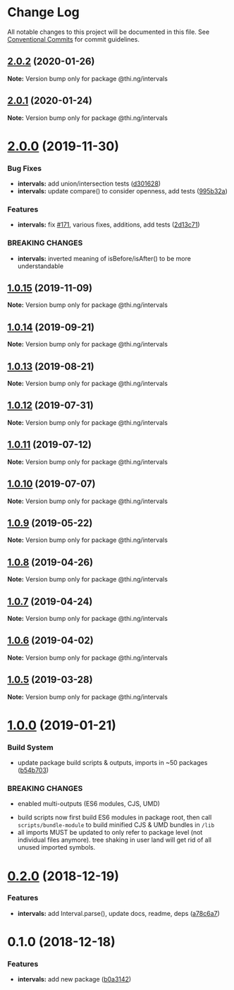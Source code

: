 # Change Log

All notable changes to this project will be documented in this file.
See [Conventional Commits](https://conventionalcommits.org) for commit guidelines.

## [2.0.2](https://github.com/thi-ng/umbrella/compare/@thi.ng/intervals@2.0.1...@thi.ng/intervals@2.0.2) (2020-01-26)

**Note:** Version bump only for package @thi.ng/intervals





## [2.0.1](https://github.com/thi-ng/umbrella/compare/@thi.ng/intervals@2.0.0...@thi.ng/intervals@2.0.1) (2020-01-24)

**Note:** Version bump only for package @thi.ng/intervals





# [2.0.0](https://github.com/thi-ng/umbrella/compare/@thi.ng/intervals@1.0.15...@thi.ng/intervals@2.0.0) (2019-11-30)


### Bug Fixes

* **intervals:** add union/intersection tests ([d301628](https://github.com/thi-ng/umbrella/commit/d301628bf0f9c3c7c09ebe2eb8e98a98b899d5c4))
* **intervals:** update compare() to consider openness, add tests ([995b32a](https://github.com/thi-ng/umbrella/commit/995b32ac5fb4c4ecfa978555dc99d7c6e1264b0f))


### Features

* **intervals:** fix [#171](https://github.com/thi-ng/umbrella/issues/171), various fixes, additions, add tests ([2d13c71](https://github.com/thi-ng/umbrella/commit/2d13c7169f978918af444d89fcd50420761a6401))


### BREAKING CHANGES

* **intervals:** inverted meaning of isBefore/isAfter() to be
more understandable





## [1.0.15](https://github.com/thi-ng/umbrella/compare/@thi.ng/intervals@1.0.14...@thi.ng/intervals@1.0.15) (2019-11-09)

**Note:** Version bump only for package @thi.ng/intervals





## [1.0.14](https://github.com/thi-ng/umbrella/compare/@thi.ng/intervals@1.0.13...@thi.ng/intervals@1.0.14) (2019-09-21)

**Note:** Version bump only for package @thi.ng/intervals





## [1.0.13](https://github.com/thi-ng/umbrella/compare/@thi.ng/intervals@1.0.12...@thi.ng/intervals@1.0.13) (2019-08-21)

**Note:** Version bump only for package @thi.ng/intervals





## [1.0.12](https://github.com/thi-ng/umbrella/compare/@thi.ng/intervals@1.0.11...@thi.ng/intervals@1.0.12) (2019-07-31)

**Note:** Version bump only for package @thi.ng/intervals





## [1.0.11](https://github.com/thi-ng/umbrella/compare/@thi.ng/intervals@1.0.10...@thi.ng/intervals@1.0.11) (2019-07-12)

**Note:** Version bump only for package @thi.ng/intervals





## [1.0.10](https://github.com/thi-ng/umbrella/compare/@thi.ng/intervals@1.0.9...@thi.ng/intervals@1.0.10) (2019-07-07)

**Note:** Version bump only for package @thi.ng/intervals





## [1.0.9](https://github.com/thi-ng/umbrella/compare/@thi.ng/intervals@1.0.8...@thi.ng/intervals@1.0.9) (2019-05-22)

**Note:** Version bump only for package @thi.ng/intervals





## [1.0.8](https://github.com/thi-ng/umbrella/compare/@thi.ng/intervals@1.0.7...@thi.ng/intervals@1.0.8) (2019-04-26)

**Note:** Version bump only for package @thi.ng/intervals





## [1.0.7](https://github.com/thi-ng/umbrella/compare/@thi.ng/intervals@1.0.6...@thi.ng/intervals@1.0.7) (2019-04-24)

**Note:** Version bump only for package @thi.ng/intervals





## [1.0.6](https://github.com/thi-ng/umbrella/compare/@thi.ng/intervals@1.0.5...@thi.ng/intervals@1.0.6) (2019-04-02)

**Note:** Version bump only for package @thi.ng/intervals





## [1.0.5](https://github.com/thi-ng/umbrella/compare/@thi.ng/intervals@1.0.4...@thi.ng/intervals@1.0.5) (2019-03-28)

**Note:** Version bump only for package @thi.ng/intervals







# [1.0.0](https://github.com/thi-ng/umbrella/compare/@thi.ng/intervals@0.2.0...@thi.ng/intervals@1.0.0) (2019-01-21)


### Build System

* update package build scripts & outputs, imports in ~50 packages ([b54b703](https://github.com/thi-ng/umbrella/commit/b54b703))


### BREAKING CHANGES

* enabled multi-outputs (ES6 modules, CJS, UMD)

- build scripts now first build ES6 modules in package root, then call
  `scripts/bundle-module` to build minified CJS & UMD bundles in `/lib`
- all imports MUST be updated to only refer to package level
  (not individual files anymore). tree shaking in user land will get rid of
  all unused imported symbols.





# [0.2.0](https://github.com/thi-ng/umbrella/compare/@thi.ng/intervals@0.1.0...@thi.ng/intervals@0.2.0) (2018-12-19)


### Features

* **intervals:** add Interval.parse(), update docs, readme, deps ([a78c6a7](https://github.com/thi-ng/umbrella/commit/a78c6a7))





# 0.1.0 (2018-12-18)


### Features

* **intervals:** add new package ([b0a3142](https://github.com/thi-ng/umbrella/commit/b0a3142))
